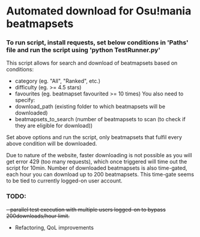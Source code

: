 # Automated download for Osu!mania beatmapsets

### To run script, install requests, set below conditions in 'Paths' file and run the script using 'python TestRunner.py'

This script allows for search and download of beatmapsets based on conditions:
- category (eg. "All", "Ranked", etc.)
- difficulty (eg. >= 4.5 stars)
- favourites (eg. beatmapset favourited >= 10 times)
You also need to specify:
- download_path (existing folder to which beatmapsets will be downloaded)
- beatmapsets_to_search (number of beatmapsets to scan (to check if they are eligible for download)) 

Set above options and run the script, only beatmapsets that fulfil every above condition will be downloaded.

Due to nature of the website, faster downloading is not possible as you will get error 429 (too many requests), which once triggered will time out the script for 10min. Number of downloaded beatmapsets is also time-gated, each hour you can download up to 200 beatmapsets. This time-gate seems to be tied to currently logged-on user account.

### TODO:
<s> - parallel test execution with multiple users logged-on to bypass 200downloads/hour limit. </s>
- Refactoring, QoL improvements